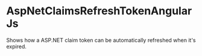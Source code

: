 # AspNetClaimsRefreshTokenAngularJs
Shows how a ASP.NET claim token can be automatically refreshed when it's expired.
